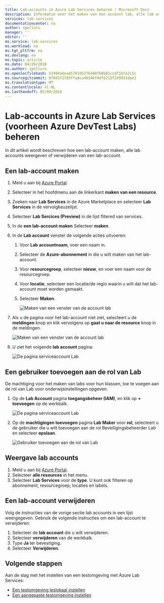 ```yaml
---
title: Lab-accounts in Azure Lab Services beheren | Microsoft Docs
description: Informatie over het maken van een account lab, alle lab accounts weergeven of verwijderen van een lab-account in een Azure-abonnement.
services: lab-services
documentationcenter: na
author: spelluru
manager: ''
editor: ''
ms.service: lab-services
ms.workload: na
ms.tgt_pltfrm: na
ms.devlang: na
ms.topic: article
ms.date: 04/20/2018
ms.author: spelluru
ms.openlocfilehash: 53494abead5701052f6e08f68b01ccdf1bfa211c
ms.sourcegitcommit: 870d372785ffa8ca46346f4dfe215f245931dae1
ms.translationtype: MT
ms.contentlocale: nl-NL
ms.lasthandoff: 05/08/2018
---
```

# <a name="manage-lab-accounts-in-azure-lab-services-formerly-azure-devtest-labs"></a>Lab-accounts in Azure Lab Services (voorheen Azure DevTest Labs) beheren
In dit artikel wordt beschreven hoe een lab-account maken, alle lab accounts weergeven of verwijderen van een lab-account.

## <a name="create-a-lab-account"></a>Een lab-account maken
1. Meld u aan bij [Azure Portal](https://portal.azure.com).
2. Selecteer in het hoofdmenu aan de linkerkant **maken van een resource**.
3. Zoeken naar **Lab Services** in de Azure Marketplace en selecteer **Lab Services** in de vervolgkeuzelijst. 
4. Selecteer **Lab Sercices (Preview)** in de lijst flitered van services. 
5. In de **een lab-account maken** Selecteer **maken**.
7. In de **Lab account** venster de volgende acties uitvoeren: 
    1. Voor **Lab accountnaam**, voer een naam in. 
    2. Selecteer de **Azure-abonnement** in die u wilt maken van het lab-account.
    3. Voor **resourcegroep**, selecteer **nieuw**, en voer een naam voor de resourcegroep.
    4. Voor **locatie**, selecteer een locatie/de regio waarin u wilt dat het lab-account moet worden gemaakt. 
    5. Selecteer **Maken**. 

        ![Maken van een venster van de account lab](./media/how-to-manage-lab-accounts/lab-account-settings.png)
5. Als u de pagina voor het lab-account niet ziet, selecteert u de **meldingen** knop en klik vervolgens op **gaat u naar de resource** knop in de meldingen. 

    ![Maken van een venster van de account lab](./media/how-to-manage-lab-accounts/notification-go-to-resource.png)    
6. U ziet het volgende **lab account** pagina:

    ![De pagina serviceaccount Lab](./media/how-to-manage-lab-accounts/lab-account-page.png)

## <a name="add-a-user-to-the-lab-creator-role"></a>Een gebruiker toevoegen aan de rol van Lab
De machtiging voor het maken van labs voor hun klassen, toe te voegen aan de rol van Lab voor onderwijsinstellingen opgeven:

1. Op de **Lab Account** pagina **toegangsbeheer (IAM)**, en klik op **+ toevoegen** op de werkbalk. 

    ![De pagina serviceaccount Lab](./media/tutorial-setup-lab-account/access-control.png)
2. Op de **machtigingen toevoegen** pagina **Lab Maker** voor **rol**, selecteert u de gebruiker die u wilt toevoegen aan de rol Beveiligingsbeheerder Lab en selecteer **opslaan**. 

    ![Gebruiker toevoegen aan de rol van Lab](./media/tutorial-setup-lab-account/add-user-to-lab-creator-role.png)


## <a name="view-lab-accounts"></a>Weergave lab accounts
1. Meld u aan bij [Azure Portal](https://portal.azure.com).
2. Selecteer **alle resources** in het menu. 
3. Selecteer **Lab Services** voor de **type**. 
    U kunt ook filteren op abonnement, resourcegroep, locaties en labels. 

## <a name="delete-a-lab-account"></a>Een lab-account verwijderen
Volg de instructies van de vorige sectie lab accounts in een lijst weergegeven. Gebruik de volgende instructies om een lab-account te verwijderen: 

1. Selecteer de **lab account** die u wilt verwijderen. 
2. Selecteer **verwijderen** van de werkbalk. 
3. Type **Ja** ter bevestiging.
4. Selecteer **Verwijderen**. 

## <a name="next-steps"></a>Volgende stappen
Aan de slag met het instellen van een testomgeving met Azure Lab Services:

- [Een testomgeving leslokaal instellen](tutorial-setup-classroom-lab.md)
- [Een aangepaste testomgeving instellen](tutorial-create-custom-lab.md)

